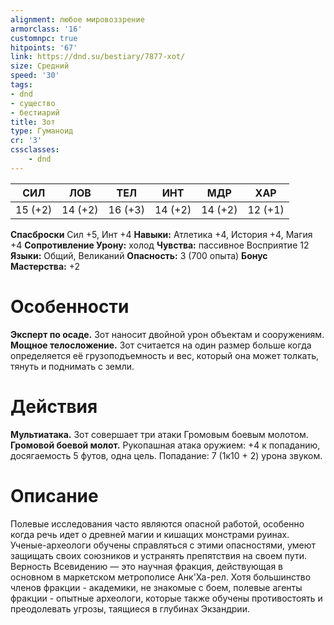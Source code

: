 ```yaml
---
alignment: любое мировоззрение
armorclass: '16'
customnpc: true
hitpoints: '67'
link: https://dnd.su/bestiary/7877-xot/
size: Средний
speed: '30'
tags:
- dnd
- существо
- бестиарий
title: Зот
type: Гуманоид
cr: '3'
cssclasses:
    - dnd
---
```



| СИЛ | ЛОВ | ТЕЛ | ИНТ | МДР | ХАР |
|---|---|---|---|---|---|
| 15 (+2) | 14 (+2) | 16 (+3) | 14 (+2) | 14 (+2) | 12 (+1) |
**Спасброски** Сил +5, Инт +4
**Навыки:** Атлетика +4, История +4, Магия +4
**Сопротивление Урону:** холод
**Чувства:** пассивное Восприятие 12
**Языки:** Общий, Великаний
**Опасность:** 3 (700 опыта)
**Бонус Мастерства:** +2


# Особенности
**Эксперт по осаде.** Зот наносит двойной урон объектам и сооружениям.
**Мощное телосложение.** Зот считается на один размер больше когда определяется её грузоподъемность и вес, который она может толкать, тянуть и поднимать с земли.


# Действия
**Мультиатака.** Зот совершает три атаки Громовым боевым молотом.
**Громовой боевой молот.** Рукопашная атака оружием: +4 к попаданию, досягаемость 5 футов, одна цель. Попадание: 7 (1к10 + 2) урона звуком.


# Описание
Полевые исследования часто являются опасной работой, особенно когда речь идет о древней магии и кишащих монстрами руинах. Ученые-археологи обучены справляться с этими опасностями, умеют защищать своих союзников и устранять препятствия на своем пути. Верность Всевидению — это научная фракция, действующая в основном в маркетском метрополисе Анк'Ха-рел. Хотя большинство членов фракции - академики, не знакомые с боем, полевые агенты фракции - опытные археологи, которые также обучены противостоять и преодолевать угрозы, таящиеся в глубинах Экзандрии.